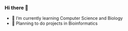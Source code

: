 ### Hi there 👋
- 🌱 I’m currently learning Computer Science and Biology
- 🔭 Planning to do projects in Bioinformatics
